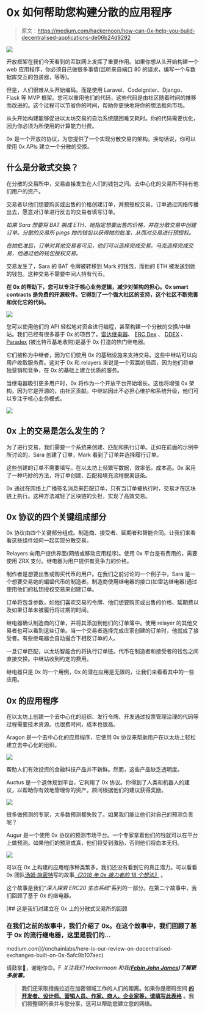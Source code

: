 # 0x 如何帮助您构建分散的应用程序

> 原文：<https://medium.com/hackernoon/how-can-0x-help-you-build-decentralised-applications-de06b24d9292>

![](img/772c1223835abe79b373b13bc8929aae.png)

开放框架在我们今天看到的互联网上发挥了重要作用。如果你想从头开始构建一个 web 应用程序，你必须自己做很多事情(监听来自端口 80 的请求，编写一个与数据库交互的包装器，等等)。

但是，人们很难从头开始编码。而是使用 Laravel、CodeIgniter、Django、Flask 等 MVP 框架。您可以重用他们的代码，这些代码是由社区随着时间的推移而改进的。这个过程可以节省你的时间，帮助你更快地将你的想法推向市场。

从头开始构建能够促进以太坊交易的自治系统既困难又耗时。你的代码需要优化，因为你必须为所使用的计算能力付费。

0x 是一个开放的协议，为您提供了一个实现分散交易的架构。换句话说，你可以使用 0x APIs 建立一个分散的交换。

## 什么是分散式交换？

在分散的交易所中，交易直接发生在人们的钱包之间。去中心化的交易所不持有他们用户的资产。

交易者以他们想要购买或出售的价格创建订单，并预授权交易。订单通过网络传播出去，愿意对订单进行反击的交易者填写订单。

*如果 Sara 想要将 BAT 换成 ETH，她指定想要出售的价格，并在分散交易中创建订单。分散的交易所 pings 她的钱包以获得她的批准，从而对交易进行预授权。*

*在她批准后，订单对其他交易者可见，他们可以选择完成交易。马克选择完成交易，他通过他的钱包授权交易。*

交易发生了，Sara 的 BAT 令牌被转移到 Mark 的钱包，而他的 ETH 被发送到她的钱包。这种交易不需要中间人持有代币。

**在 0x 的帮助下，您可以专注于核心业务逻辑，减少对架构的担心。0x smart contracts 是免费的开源软件。它得到了一个强大社区的支持，这个社区不断完善和优化它的代码。**

![](img/373f103796de5bf22c82bab3b38f3479.png)

您可以使用他们的 API 轻松地对资金进行编程，甚至构建一个分散的交换/中继站。我们已经有很多基于 0x 的项目了。[雷达继电器](http://Radarrelay.com)、 [ERC Dex](http://ercdex.com) 、 [DDEX](http://Ddex.io) 、 [Paradex](http://paradex.io) (被比特币基地收购)是基于 0x 打造的热门继电器。

它们被称为中继者，因为它们使用 0x 的基础设施来支持交易。这些中继站可以向用户收取服务费。这对于 0x 和 relayers 来说是一个双赢的局面，因为他们将单独营销和竞争，在 0x 的基础上建立优质的服务。

当继电器吸引更多用户时，0x 将作为一个开放平台开始增长。这也将增强 0x 架构，因为它是开源的，由社区贡献。中继站因此不必担心维护和系统升级，他们可以专注于核心业务模式。

![](img/513252ec05cb8a79acf83e2bdc0b1972.png)

## 0x 上的交易是怎么发生的？

为了进行交易，我们需要一个系统来创建、匹配和执行订单。正如在前面的示例中所讨论的，Sara 创建了订单，Mark 看到了订单并选择履行订单。

这些创建的订单不需要填写。在以太坊上频繁写数据，效率低，成本高。0x 采用了一种巧妙的方法，将订单创建、匹配和填充流程脱离链条。

0x 通过在网络上广播签名消息来匹配订单，只有当订单被执行时，交易才在区块链上执行。这种方法减轻了区块链的负担，实现了高效交易。

## 0x 协议的四个关键组成部分

0x 协议由四个关键部分组成。制造商、接受者、延期者和智能合同。让我们来看看这些组件如何一起实现分散交易。

Relayers 向用户提供界面(网络或移动应用程序)。使用 0x 平台是有费用的，需要使用 ZRX 支付。继电器为用户提供有竞争力的价格。

制作者是想要出售或购买代币的用户。在我们之前讨论的一个例子中，Sara 是一个想要交易她的蝙蝠代币的制造者。制造商使用继电器的接口(如雷达继电器)通过使用他们的私钥授权交易来创建订单。

订单将包含参数，如他们喜欢交易的令牌、他们想要购买或出售的价格、延期费以及如果订单未被履行将过期的时间。

继电器确认制造商的订单，并将其添加到他们的订单簿中。使用 relayer 的其他交易者也可以看到这些订单。当一个交易者选择完成庄家创建的订单时，他就成了接受者。有些继电器会自动撮合下相反订单的人。

一旦订单匹配，以太坊智能合约将执行订单链。代币在制造者和接受者的钱包之间直接交换。中继站收到约定的费用。

继电器只是 0x 的一个用例，0x 的潜在应用是无限的，让我们来看看其中的一些应用。

## 0x 的应用程序

在以太坊上创建一个去中心化的组织、发行令牌、开发通过投票管理治理的代码等过程需要技术资源。也很费时间，成本也很高。

Aragon 是一个去中心化的应用程序，它使用 0x 协议来帮助用户在以太坊上轻松建立去中心化的组织。

![](img/97d7f6fdbcd5f71b76ed7fd65ed193bd.png)

帮助人们有效投资的金融科技产品并不新鲜。然而，这些产品缺乏透明度。

Auctus 是一个退休规划平台，它利用了 0x 协议。你得到了人类和机器人的建议，以帮助你有效地管理你的资产。顾问根据他们的建议获得奖励。

![](img/44b08e92547a4af0fcd4c604a7551c0b.png)

很多做预测的专家，大多数预测都失败了。如果我们能让他们对自己的预测负责呢？

Augur 是一个使用 0x 协议的预测市场平台。一个专家拿着他们的钱就可以在平台上做预测。如果他们的预测成真，他们将受到激励，否则他们将血本无归。

![](img/b03f03f4ef628f1d5d32ada0b0d62e1c.png)

可以在 0x 上构建的应用程序种类繁多。我们还没有看到它的真正潜力。可以看看 0x 团队[汤姆·施密特](https://medium.com/u/b7b7c70688fb?source=post_page-----de06b24d9292--------------------------------)写的故事[*《2018 年 0x 接力者的 18 个想法》*](https://blog.0xproject.com/18-ideas-for-0x-relayers-in-2018-80a1498b955f) 。

这个故事是我们“*深入探索 ERC20 生态系统*”系列的一部分。在第二个故事中，我们回顾了基于 0x 的继电器。

[](/onchainlabs/here-is-our-review-on-decentralised-exchanges-built-on-0x-5afc9b107aec) [## 这是我们对建立在 0x 上的分散式交易所的回顾

### 在我们之前的故事中，我们介绍了 0x。在这个故事中，我们回顾了基于 0x 的流行继电器，这里是我们的…

medium.com](/onchainlabs/here-is-our-review-on-decentralised-exchanges-built-on-0x-5afc9b107aec) 

请鼓掌👏，谢谢你😊。F *关注我们 Hackernoon 和我(*[***Febin John James***](https://medium.com/u/75a616711f4e?source=post_page-----de06b24d9292--------------------------------)***)了解更多故事。***

> **我们还采取措施拉近在加密领域工作的人们的距离。如果你是密码空间** [**的开发者、设计师、营销人员、作家、商人、企业家等，请填写此表格**](https://goo.gl/forms/2DeOVlb9CS5qNiK02) **。我们将整理列表并与您分享，这可以帮助您建立您的网络。**
